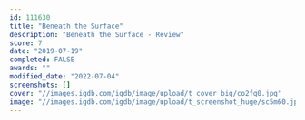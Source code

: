 ```yaml
---
id: 111630
title: "Beneath the Surface"
description: "Beneath the Surface - Review"
score: 7
date: "2019-07-19"
completed: FALSE
awards: ""
modified_date: "2022-07-04"
screenshots: []
cover: "//images.igdb.com/igdb/image/upload/t_cover_big/co2fq0.jpg"
image: "//images.igdb.com/igdb/image/upload/t_screenshot_huge/sc5m60.jpg"
---
```

